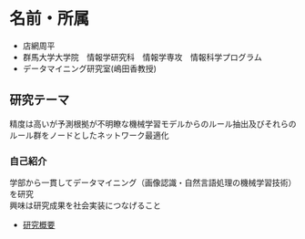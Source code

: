 # 名前・所属
- 店網周平
- 群馬大学大学院　情報学研究科　情報学専攻　情報科学プログラム
- データマイニング研究室(嶋田香教授)
## 研究テーマ
精度は高いが予測根拠が不明瞭な機械学習モデルからのルール抽出及びそれらのルール群をノードとしたネットワーク最適化

### 自己紹介
学部から一貫してデータマイニング（画像認識・自然言語処理の機械学習技術）を研究  
興味は研究成果を社会実装につなげること

- [研究概要](research.md)
